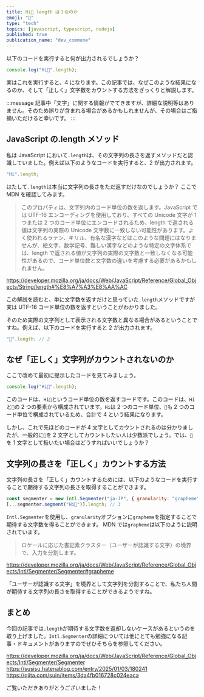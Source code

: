 ```yaml
---
title: Hi👋.length は３なのか
emoji: "👋"
type: "tech"
topics: [javascript, typescript, nodejs]
published: true
publication_name: "dev_commune"
---
```


以下のコードを実行すると何が出力されるでしょうか？

```js
console.log("Hi👋".length);
```

実はこれを実行すると、4 になります。この記事では、なぜこのような結果になるのか、そして「正しく」文字数をカウントする方法をざっくりと解説します。

:::message
記事中「文字」に関する情報がでてきますが、詳細な説明等はありません。そのため誤りが含まれる場合があるかもしれませんが、その場合はご指摘いただけると幸いです。
:::

## JavaScript の.length メソッド

私は JavaScript において`.length`は、その文字列の長さを返すメソッドだと認識していました。例えば以下のようなコードを実行すると、2 が出力されます。

```js
"Hi".length;
```

はたして`.length`は本当に文字列の長さをただ返すだけなのでしょうか？
ここで MDN を確認してみます。

> このプロパティは、文字列内のコード単位の数を返します。JavaScript では UTF-16 エンコーディングを使用しており、すべての Unicode 文字が 1 つまたは 2 つのコード単位にエンコードされるため、length で返される値は文字列の実際の Unicode 文字数に一致しない可能性があります。よく使われるラテン、キリル、有名な漢字などはこのような問題にはなりませんが、絵文字、数学記号、難しい漢字などのような特定の文字体系では、length で返される値が文字列の実際の文字数と一致しなくなる可能性があるので、コード単位数と文字数の違いを考慮する必要があるかもしれません。

https://developer.mozilla.org/ja/docs/Web/JavaScript/Reference/Global_Objects/String/length#%E8%A7%A3%E8%AA%AC

この解説を読むと、単に文字数を返すだけと思っていた`.length`メソッドですが実は UTF-16 コード単位の数を返すということがわかりました。

そのため実際の文字列として表示される文字数と異なる場合があるということですね。例えば、以下のコードを実行すると 2 が出力されます。

```js
"👋".length; // 2
```

## なぜ「正しく」文字列がカウントされないのか

ここで改めて最初に提示したコードを見てみましょう。

```js
console.log("Hi👋".length);
```

このコードは、`Hi👋`というコード単位の数を返すコードです。このコードは、`Hi`と`👋`の 2 つの要素から構成されています。`Hi`は 2 つのコード単位、`👋`も 2 つのコード単位で構成されているため、合計で 4 という結果になります。

しかし、これで先ほどのコードが 4 文字としてカウントされるのは分かりましたが、一般的に`👋`を 2 文字としてカウントしたい人は少数派でしょう。では、`👋` を 1 文字として扱いたい場合はどうすればいいでしょうか？

## 文字列の長さを「正しく」カウントする方法

文字列の長さを「正しく」カウントするためには、以下のようなコードを実行することで期待する文字列の長さを取得することができます。

```js
const segmenter = new Intl.Segmenter("ja-JP", { granularity: "grapheme" });
[...segmenter.segment("Hi👋")].length; // 3
```

`Intl.Segmenter`を使用し、`granularity`オプションに`grapheme`を指定することで期待する文字数を得ることができます。
MDN では`grapheme`は以下のように説明されています。

> ロケールに応じた書記素クラスター（ユーザーが認識する文字）の境界で、入力を分割します。

https://developer.mozilla.org/ja/docs/Web/JavaScript/Reference/Global_Objects/Intl/Segmenter/Segmenter#grapheme

「ユーザーが認識する文字」を境界として文字列を分割することで、私たち人間が期待する文字列の長さを取得することができるようですね。

## まとめ

今回の記事では`.length`が期待する文字数を返却しないケースがあるというのを取り上げました。`Intl.Segmenter`の詳細については他にとても勉強になる記事・ドキュメントがありますのでぜひそちらを参照してください。

https://developer.mozilla.org/ja/docs/Web/JavaScript/Reference/Global_Objects/Intl/Segmenter/Segmenter
https://susisu.hatenablog.com/entry/2025/01/03/180241
https://qiita.com/suin/items/3da4fb016728c024eaca

ご覧いただきありがとうございました！
